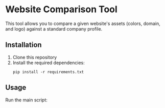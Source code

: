 # Website Comparison Tool

This tool allows you to compare a given website's assets (colors, domain, and logo) against a standard company profile.

## Installation

1. Clone this repository
2. Install the required dependencies:
   ```
   pip install -r requirements.txt
   ```

## Usage

Run the main script:
